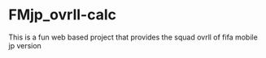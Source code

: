 # FMjp_ovrll-calc
This is a fun web based project that provides the squad ovrll of fifa mobile jp version

